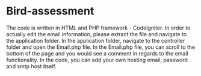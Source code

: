 # Bird-assessment
The code is written in HTML and PHP framework - CodeIgniter. 
In order to actually edit the email information, please extract the file and navigate to the application folder. 
In the application folder, navigate to the controller folder and open the Email.php file. 
In the Email.php file, you can scroll to the bottom of the page and you would see a comment in regards to the email functionality.
In the code, you can add your own hosting email, password and smtp host itself. 
